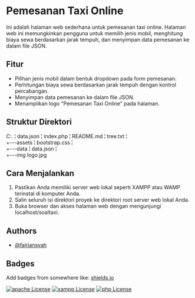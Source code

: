 
# Pemesanan Taxi Online

Ini adalah halaman web sederhana untuk pemesanan taxi online. Halaman web ini memungkinkan pengguna untuk memilih jenis mobil, menghitung biaya sewa berdasarkan jarak tempuh, dan menyimpan data pemesanan ke dalam file JSON.

## Fitur

- Pilihan jenis mobil dalam bentuk dropdown pada form pemesanan.
- Perhitungan biaya sewa berdasarkan jarak tempuh dengan kontrol percabangan.
- Menyimpan data pemesanan ke dalam file JSON.
- Menampilkan logo "Pemesanan Taxi Online" pada halaman.


## Struktur Direktori

C:.
¦   data.json
¦   index.php
¦   README.md
¦   tree.txt
¦   
+---assets
¦       bootstrap.css
¦       
+---data
¦       data.json
¦       
+---img
        logo.jpg
        
## Cara Menjalankan

1. Pastikan Anda memiliki server web lokal seperti XAMPP atau WAMP terinstal di komputer Anda.
2. Salin seluruh isi direktori proyek ke direktori root server web lokal Anda.
3. Buka browser dan akses halaman web dengan mengunjungi localhost/soaltaxi.

## Authors

- [@fajriansyah](https://www.github.com/octokatherine)


## Badges

Add badges from somewhere like: [shields.io](https://shields.io/)

[![apache License](https://img.shields.io/badge/License-apache-green.svg)](https://choosealicense.com/licenses/mit/)
[![xampp License](https://img.shields.io/badge/License-xampp-orange.svg)](https://opensource.org/licenses/)
[![php License](https://img.shields.io/badge/license-php-yellow.svg)](http://www.gnu.org/licenses/agpl-3.0)

